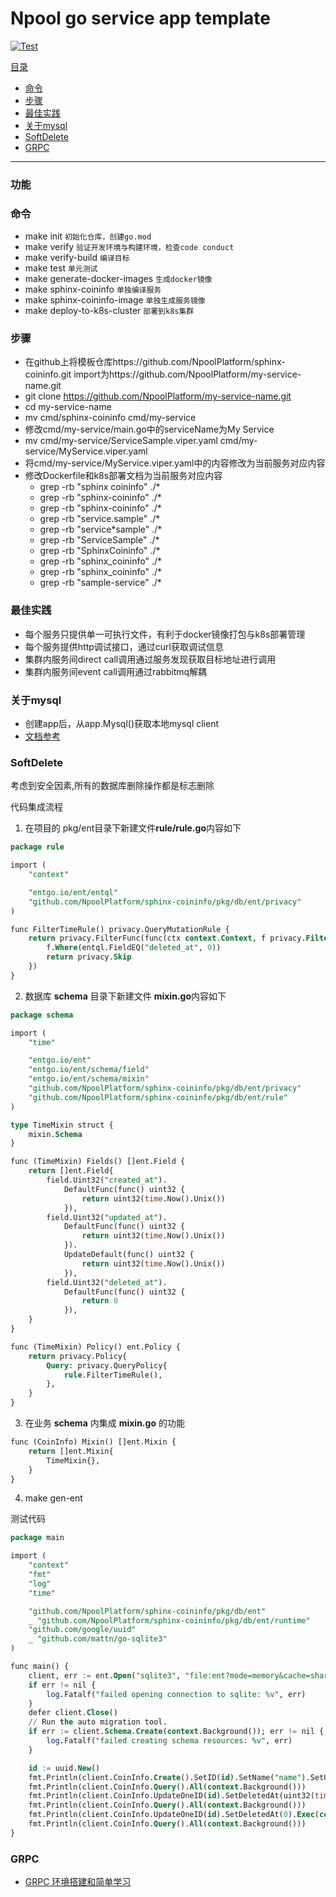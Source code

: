 # Npool go service app template

[![Test](https://github.com/NpoolPlatform/sphinx-coininfo/actions/workflows/main.yml/badge.svg?branch=master)](https://github.com/NpoolPlatform/sphinx-coininfo/actions/workflows/main.yml)

[目录](#目录)
- [命令](#命令)
- [步骤](#步骤)
- [最佳实践](#最佳实践)
- [关于mysql](#关于mysql)
- [SoftDelete](#SoftDelete)
- [GRPC](#grpc)

-----------
### 功能

### 命令
* make init ```初始化仓库，创建go.mod```
* make verify ```验证开发环境与构建环境，检查code conduct```
* make verify-build ```编译目标```
* make test ```单元测试```
* make generate-docker-images ```生成docker镜像```
* make sphinx-coininfo ```单独编译服务```
* make sphinx-coininfo-image ```单独生成服务镜像```
* make deploy-to-k8s-cluster ```部署到k8s集群```

### 步骤
* 在github上将模板仓库https://github.com/NpoolPlatform/sphinx-coininfo.git import为https://github.com/NpoolPlatform/my-service-name.git
* git clone https://github.com/NpoolPlatform/my-service-name.git
* cd my-service-name
* mv cmd/sphinx-coininfo cmd/my-service
* 修改cmd/my-service/main.go中的serviceName为My Service
* mv cmd/my-service/ServiceSample.viper.yaml cmd/my-service/MyService.viper.yaml
* 将cmd/my-service/MyService.viper.yaml中的内容修改为当前服务对应内容
* 修改Dockerfile和k8s部署文档为当前服务对应内容
  * grep -rb "sphinx coininfo" ./*
  * grep -rb "sphinx-coininfo" ./*
  * grep -rb "sphinx-coininfo" ./*
  * grep -rb "service\.sample" ./*
  * grep -rb "service\*sample" ./*
  * grep -rb "ServiceSample" ./*
  * grep -rb "SphinxCoininfo" ./*
  * grep -rb "sphinx_coininfo" ./*
  * grep -rb "sphinx_coininfo" ./*
  * grep -rb "sample-service" ./*

### 最佳实践
* 每个服务只提供单一可执行文件，有利于docker镜像打包与k8s部署管理
* 每个服务提供http调试接口，通过curl获取调试信息
* 集群内服务间direct call调用通过服务发现获取目标地址进行调用
* 集群内服务间event call调用通过rabbitmq解耦

### 关于mysql
* 创建app后，从app.Mysql()获取本地mysql client
* [文档参考](https://entgo.io/docs/sql-integration)

### SoftDelete

考虑到安全因素,所有的数据库删除操作都是标志删除

代码集成流程

1. 在项目的 pkg/ent目录下新建文件**rule/rule.go**内容如下
```sql
package rule

import (
	"context"

	"entgo.io/ent/entql"
	"github.com/NpoolPlatform/sphinx-coininfo/pkg/db/ent/privacy"
)

func FilterTimeRule() privacy.QueryMutationRule {
	return privacy.FilterFunc(func(ctx context.Context, f privacy.Filter) error {
		f.Where(entql.FieldEQ("deleted_at", 0))
		return privacy.Skip
	})
}

```
2. 数据库 **schema** 目录下新建文件 **mixin.go**内容如下
```sql
package schema

import (
	"time"

	"entgo.io/ent"
	"entgo.io/ent/schema/field"
	"entgo.io/ent/schema/mixin"
	"github.com/NpoolPlatform/sphinx-coininfo/pkg/db/ent/privacy"
	"github.com/NpoolPlatform/sphinx-coininfo/pkg/db/ent/rule"
)

type TimeMixin struct {
	mixin.Schema
}

func (TimeMixin) Fields() []ent.Field {
	return []ent.Field{
		field.Uint32("created_at").
			DefaultFunc(func() uint32 {
				return uint32(time.Now().Unix())
			}),
		field.Uint32("updated_at").
			DefaultFunc(func() uint32 {
				return uint32(time.Now().Unix())
			}).
			UpdateDefault(func() uint32 {
				return uint32(time.Now().Unix())
			}),
		field.Uint32("deleted_at").
			DefaultFunc(func() uint32 {
				return 0
			}),
	}
}

func (TimeMixin) Policy() ent.Policy {
	return privacy.Policy{
		Query: privacy.QueryPolicy{
			rule.FilterTimeRule(),
		},
	}
}

```

3. 在业务 **schema** 内集成 **mixin.go** 的功能
```sql
func (CoinInfo) Mixin() []ent.Mixin {
	return []ent.Mixin{
		TimeMixin{},
	}
}
```

4. make gen-ent


测试代码

```sql
package main

import (
	"context"
	"fmt"
	"log"
	"time"

	"github.com/NpoolPlatform/sphinx-coininfo/pkg/db/ent"
	_ "github.com/NpoolPlatform/sphinx-coininfo/pkg/db/ent/runtime"
	"github.com/google/uuid"
	_ "github.com/mattn/go-sqlite3"
)

func main() {
	client, err := ent.Open("sqlite3", "file:ent?mode=memory&cache=shared&_fk=1")
	if err != nil {
		log.Fatalf("failed opening connection to sqlite: %v", err)
	}
	defer client.Close()
	// Run the auto migration tool.
	if err := client.Schema.Create(context.Background()); err != nil {
		log.Fatalf("failed creating schema resources: %v", err)
	}

	id := uuid.New()
	fmt.Println(client.CoinInfo.Create().SetID(id).SetName("name").SetUnit("unit").Exec(context.Background()))
	fmt.Println(client.CoinInfo.Query().All(context.Background()))
	fmt.Println(client.CoinInfo.UpdateOneID(id).SetDeletedAt(uint32(time.Now().Unix())).Exec(context.Background()))
	fmt.Println(client.CoinInfo.Query().All(context.Background()))
	fmt.Println(client.CoinInfo.UpdateOneID(id).SetDeletedAt(0).Exec(context.Background()))
	fmt.Println(client.CoinInfo.Query().All(context.Background()))
}

```


### GRPC
* [GRPC 环境搭建和简单学习](./grpc.md)
